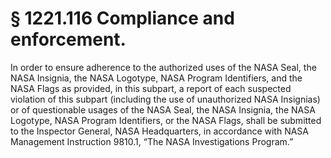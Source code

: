# § 1221.116   Compliance and enforcement.

In order to ensure adherence to the authorized uses of the NASA Seal, the NASA Insignia, the NASA Logotype, NASA Program Identifiers, and the NASA Flags as provided, in this subpart, a report of each suspected violation of this subpart (including the use of unauthorized NASA Insignias) or of questionable usages of the NASA Seal, the NASA Insignia, the NASA Logotype, NASA Program Identifiers, or the NASA Flags, shall be submitted to the Inspector General, NASA Headquarters, in accordance with NASA Management Instruction 9810.1, “The NASA Investigations Program.”





